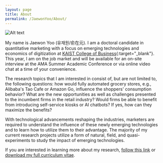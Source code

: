 ```yaml
---
layout: page
title: About
permalink: /JaewonYoo/About/
---
```


![Alt text](https://raw.githubusercontent.com/j1yoo4/j1yoo4.github.io/master/Screen%20Shot%202019-07-19%20at%206.54.35%20AM.png?raw=true "Jaewon Yoo")

My name is Jaewon Yoo (유재원/俞在元). I am a doctoral candidate in quantitative marketing with a focus on emerging technologies and economics of digitization at [KAIST College of Business](https://btm.kaist.ac.kr/en/){:target="_blank"}. This year, I am on the job market and will be available for an on-site interview at the AMA Summer Academic Conference or via online video chat at a time of your convenience.

The research topics that I am interested in consist of, but are not limited to, the following questions: how would fully automated grocery stores, e.g., Alibaba's Tao Cafe or Amazon Go, influence the shoppers' consumption behavior? What are the new opportunities as well as challenges presented to the incumbent firms in the retail industry? Would firms be able to benefit from introducing self-service kiosks or AI chatbots? If yes, how can they maximize the benefits? 

With technological advancements reshaping the industries, marketers are required to understand the influence of these newly emerging technologies and to learn how to utilize them to their advantage. The majority of my current research projects utilize a form of natural, field, and quasi-experiments to study the impact of emerging technologies.

If you are interested in learning more about my research, [follow this link](https://j1yoo4.github.io/JaewonYoo/Research) or [download my full curriculum vitae](https://j1yoo4.github.io/JaewonYoo/C.V).
